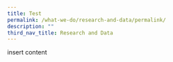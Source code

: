 ```yaml
---
title: Test
permalink: /what-we-do/research-and-data/permalink/
description: ""
third_nav_title: Research and Data
---
```

insert content